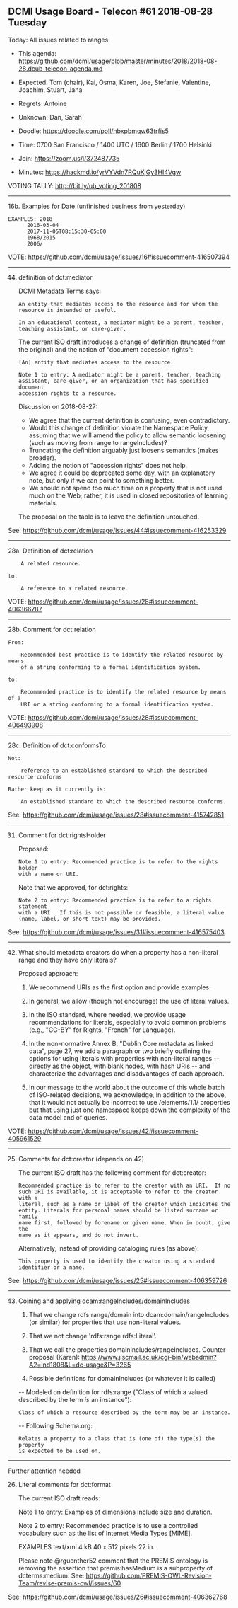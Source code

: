 ## DCMI Usage Board - Telecon #61 2018-08-28 Tuesday

Today: All issues related to ranges

* This agenda: https://github.com/dcmi/usage/blob/master/minutes/2018/2018-08-28.dcub-telecon-agenda.md
* Expected: Tom (chair), Kai, Osma, Karen, Joe, Stefanie, Valentine, Joachim, Stuart, Jana
* Regrets: Antoine
* Unknown: Dan, Sarah

* Doodle: https://doodle.com/poll/nbxpbmqw63trfis5
* Time: 0700 San Francisco / 1400 UTC / 1600 Berlin / 1700 Helsinki
* Join: https://zoom.us/j/372487735
* Minutes: https://hackmd.io/yrVYVdn7RQuKjGy3HI4Vgw

VOTING TALLY: http://bit.ly/ub_voting_201808

----------------------------------------------------------------------
16b. Examples for Date (unfinished business from yesterday)

    EXAMPLES: 2018
	      2016-03-04
	      2017-11-05T08:15:30-05:00
	      1968/2015
	      2006/

VOTE: https://github.com/dcmi/usage/issues/16#issuecomment-416507394

----------------------------------------------------------------------
44. definition of dct:mediator

    DCMI Metadata Terms says:

        An entity that mediates access to the resource and for whom the
        resource is intended or useful.

        In an educational context, a mediator might be a parent, teacher,
        teaching assistant, or care-giver.

    The current ISO draft introduces a change of definition (truncated from the
    original) and the notion of "document accession rights":

        [An] entity that mediates access to the resource.

        Note 1 to entry: A mediator might be a parent, teacher, teaching
        assistant, care-giver, or an organization that has specified document
        accession rights to a resource.

    Discussion on 2018-08-27:
    * We agree that the current definition is confusing, even contradictory.
    * Would this change of definition violate the Namespace Policy, assuming 
      that we will amend the policy to allow semantic loosening (such as moving 
      from range to rangeIncludes)?
    * Truncating the definition arguably just loosens semantics (makes broader).
    * Adding the notion of "accession rights" does not help.
    * We agree it could be deprecated some day, with an explanatory note, but only 
      if we can point to something better.
    * We should not spend too much time on a property that is not used much on 
      the Web; rather, it is used in closed repositories of learning materials.

    The proposal on the table is to leave the definition untouched.

See: https://github.com/dcmi/usage/issues/44#issuecomment-416253329

----------------------------------------------------------------------
28a. Definition of dct:relation

        A related resource.

    to:

        A reference to a related resource.

VOTE: https://github.com/dcmi/usage/issues/28#issuecomment-406366787

----------------------------------------------------------------------
28b. Comment for dct:relation

    From:

        Recommended best practice is to identify the related resource by means
        of a string conforming to a formal identification system.

    to:

        Recommended practice is to identify the related resource by means of a
        URI or a string conforming to a formal identification system.

VOTE: https://github.com/dcmi/usage/issues/28#issuecomment-406493908

----------------------------------------------------------------------
28c. Definition of dct:conformsTo

    Not:

        reference to an established standard to which the described resource conforms

    Rather keep as it currently is:

        An established standard to which the described resource conforms.

See: https://github.com/dcmi/usage/issues/28#issuecomment-415742851

----------------------------------------------------------------------
31. Comment for dct:rightsHolder

    Proposed:

        Note 1 to entry: Recommended practice is to refer to the rights holder
        with a name or URI.

    Note that we approved, for dct:rights:

        Note 2 to entry: Recommended practice is to refer to a rights statement
        with a URI.  If this is not possible or feasible, a literal value
        (name, label, or short text) may be provided.

See: https://github.com/dcmi/usage/issues/31#issuecomment-416575403

----------------------------------------------------------------------
42. What should metadata creators do when a property has a non-literal range and
    they have only literals?  

    Proposed approach:

    1. We recommend URIs as the first option and provide examples.

    2. In general, we allow (though not encourage) the use of literal values.

    3. In the ISO standard, where needed, we provide usage recommendations for
       literals, especially to avoid common problems (e.g., "CC-BY" for Rights,
       "French" for Language).

    4. In the non-normative Annex B, "Dublin Core metadata as linked data",
       page 27, we add a paragraph or two briefly outlining the options for
       using literals with properties with non-literal ranges -- directly as
       the object, with blank nodes, with hash URIs -- and characterize the
       advantages and disadvantages of each approach.

    5. In our message to the world about the outcome of this whole batch of
       ISO-related decisions, we acknowledge, in addition to the above, that it
       would not actually be incorrect to use /elements/1.1/ properties but
       that using just one namespace keeps down the complexity of the data
       model and of queries.

VOTE: https://github.com/dcmi/usage/issues/42#issuecomment-405961529

----------------------------------------------------------------------
25. Comments for dct:creator (depends on 42)

    The current ISO draft has the following comment for dct:creator:

        Recommended practice is to refer to the creator with an URI.  If no
        such URI is available, it is acceptable to refer to the creator with a
        literal, such as a name or label of the creator which indicates the
        entity. Literals for personal names should be listed surname or family
        name first, followed by forename or given name. When in doubt, give the
        name as it appears, and do not invert.

    Alternatively, instead of providing cataloging rules (as above):

        This property is used to identify the creator using a standard
        identifier or a name.

See: https://github.com/dcmi/usage/issues/25#issuecomment-406359726

----------------------------------------------------------------------
43. Coining and applying dcam:rangeIncludes/domainIncludes

    1. That we change rdfs:range/domain into dcam:domain/rangeIncludes (or 
       similar) for properties that use non-literal values.

    2. That we not change 'rdfs:range rdfs:Literal'.

    3. That we call the properties domainIncludes/rangeIncludes.
       Counter-proposal (Karen): 
       https://www.jiscmail.ac.uk/cgi-bin/webadmin?A2=ind1808&L=dc-usage&P=3265

    4. Possible definitions for domainIncludes (or whatever it is called)

    --  Modeled on definition for rdfs:range
        ("Class of which a valued described by the term _is_ an instance"):

        Class of which a resource described by the term may be an instance.

    --  Following Schema.org:
        
        Relates a property to a class that is (one of) the type(s) the property
        is expected to be used on.
           
----------------------------------------------------------------------
Further attention needed

26. Literal comments for dct:format

    The current ISO draft reads:

	Note 1 to entry: Examples of dimensions include size and duration.
	
	Note 2 to entry: Recommended practice is to use a controlled vocabulary
	such as the list of Internet Media Types [MIME].

	EXAMPLES text/xml
		 4 kB
		 40 x 512 pixels
		 22 in.

    Please note @rguenther52 comment that the PREMIS ontology is removing the
    assertion that premis:hasMedium is a subproperty of dcterms:medium. See:
    https://github.com/PREMIS-OWL-Revision-Team/revise-premis-owl/issues/60 

See: https://github.com/dcmi/usage/issues/26#issuecomment-406362768

